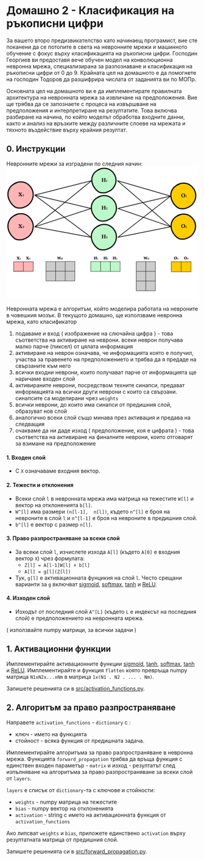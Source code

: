 # Домашно 2 - Класификация на ръкописни цифри

За вашето второ предизвикателство като начинаещ програмист, вие сте поканени да се потопите в света на невронните мрежи и машинното обучение с фокус върху класификацията на ръкописни цифри. Господин Георгиев ви предоставя вече обучен модел на конволюционна невронна мрежа, специализирана за разпознаване и класификация на ръкописни цифри от 0 до 9. Крайната цел на домашното е да помогнете на господин Тодоров да разшифрира числата от заданията ви по МОПр.

Основната цел на домашното ви е да имплементирате правилната архитектура на невронната мрежа за извличане на предположения. Вие ще трябва да се запознаете с процеса на извършване на предположения и интерпретиране на резултатите. Това включва разбиране на начина, по който моделът обработва входните данни, както и анализ на връзките между различните слоеве на мрежата и тяхното въздействие върху крайния резултат.

## 0. Инструкции

Невронните мрежи за изградени по следния начин: 
![Neural Network](neural_network.jpg)

Невронната мрежа е алгоритъм, който моделира работата на невроните в човешкия мозък.
В текущото домашно, ще използваме невронна мрежа, като класификатор
1. подаваме и вход ( изображение на слючайна цифра ) - това съответства на активиране на неврони. всеки неврон получава малко парче (пиксел) от цялата информация
2. активиране на неврон означава, че информацията която е получил, участва за правенето на предположението и трябва да я предаде на свързаните към него
3. всички входни неврони, които получават парче от информацията ще наричаме входен слой
4. активираните неврони, посредством техните синапси, предават информацията на всички други неврони с които са свързани. синапсите са моделирани чрез `weights`
5. всички неврони, до които има синапси от предишния слой, образуват нов слой
6. аналогично всеки слой също минава през активация и предава на следващия
7. очакваме да ни даде изход ( предположение, коя е цифрата ) - това съответства на активиране на финалните неврони, които отговарят за взимане на предположение

#### 1. Входен слой
- С `X` означаваме входния вектор.

#### 2. Тежести и отклонения
- Всеки слой `l` в невронната мрежа има матрица на тежестите `W[l]` и вектор на отклоненията `b[l]`.
- `W^[l]` има размери `(n[l-1],  n[l])`, където `n^[l]` е броя на невроните в слой `l` и `n^[l-1]` е броя на невроните в предишния слой.
- `b^[l]` е вектор с размер `n[l]`.

#### 3. Право разпространяване за всеки слой
- За всеки слой `l`, изчислете изхода `A[l]` (където `A[0]` е входния вектор `X`) чрез формулата:
  - `Z[l] = A[l-1]W[l] + b[l]`
  - `A[l] = g[l](Z[l])`
- Тук, `g[l]` е активационната фунцикия на слой `l`. Често срещани варианти за `g` включват [sigmoid](https://en.wikipedia.org/wiki/Sigmoid_function), [softmax](https://en.wikipedia.org/wiki/Softmax_function), [tanh](https://en.wikipedia.org/wiki/Hyperbolic_functions#Definitions) и [ReLU](https://en.wikipedia.org/wiki/Rectifier_(neural_networks)).

#### 4. Изходен слой
- Изходът от последния слой `A^[L]` (където `L` е индексът на последния слой) е предположението на невронната мрежа.

( използвайте numpy матрици, за всички задачи )

## 1. Активационни функции

Имплементирайте активационните функции [sigmoid](https://en.wikipedia.org/wiki/Sigmoid_function), [tanh](https://en.wikipedia.org/wiki/Hyperbolic_functions#Definitions), [softmax](https://en.wikipedia.org/wiki/Softmax_function), [tanh](https://en.wikipedia.org/wiki/Hyperbolic_functions#Definitions) и [ReLU](https://en.wikipedia.org/wiki/Rectifier_(neural_networks)). Имплементирайте и функция `flatten` която превръща numpy матрица `N1xN2x...xNm` в матрица `1x(N1 . N2 . ... . Nm)`.

Запишете решенията си в [src/activation_functions.py](src/activation_functions.py).

## 2. Алгоритъм за право разпространяване

Направете `activation_functions` - `dictionary` с :
- ключ - името на функцията
- стойност - всяка функция от предишната задача.

Имплементирайте алгоритъма за право разпространяване в невронна мрежа.
Функцията `forward_propagation` трябва да връща функция с единствен входен параметър - `matrix` и изход - резултатът след изпълняване на алгоритъма за право разпространяване за всеки слой от `layers`. 

`layers` е списък от `dictionary`-та с ключове и стойности:
- `weights` - numpy матрица на тежестите 
- `bias` - numpy вектор на отклоненията
- `activation` - string с името на активационната функция от `activation_functions`

Ако липсват `weights` и `bias`, приложете единствено `activation` върху резултатната матрица от предишния слой.

Запишете решенията си в [src/forward_propagation.py](src/forward_propagation.py).

